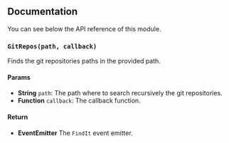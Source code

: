 ## Documentation

You can see below the API reference of this module.

### `GitRepos(path, callback)`
Finds the git repositories paths in the provided path.

#### Params

- **String** `path`: The path where to search recursively the git repositories.
- **Function** `callback`: The callback function.

#### Return
- **EventEmitter** The `FindIt` event emitter.

